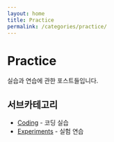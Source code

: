 ```yaml
---
layout: home
title: Practice
permalink: /categories/practice/
---
```


# Practice

실습과 연습에 관한 포스트들입니다.

## 서브카테고리
- [Coding](/categories/practice/coding/) - 코딩 실습
- [Experiments](/categories/practice/experiments/) - 실험 연습